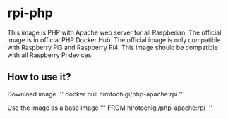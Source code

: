 # rpi-php

This image is PHP with Apache web server for all Raspberian.
The official image is in official PHP Docker Hub.
The official image is only compatible with Raspberry Pi3 and Raspberry Pi4.
This image should be compatible with all Raspberry Pi devices

## How to use it?

Download image
'''
docker pull hirotochigi/php-apache:rpi
'''

Use the image as a base image
'''
FROM hirotochigi/php-apache:rpi
'''
